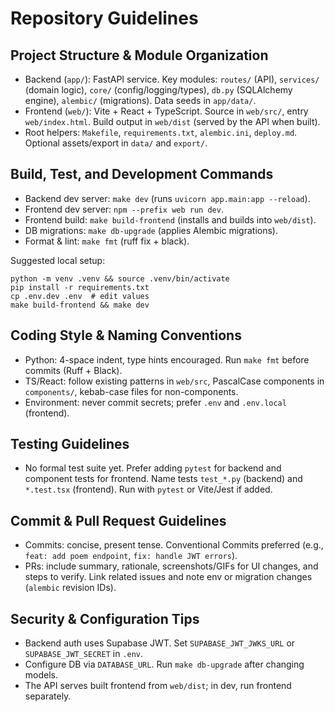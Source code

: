 # Repository Guidelines

## Project Structure & Module Organization
- Backend (`app/`): FastAPI service. Key modules: `routes/` (API), `services/` (domain logic), `core/` (config/logging/types), `db.py` (SQLAlchemy engine), `alembic/` (migrations). Data seeds in `app/data/`.
- Frontend (`web/`): Vite + React + TypeScript. Source in `web/src/`, entry `web/index.html`. Build output in `web/dist` (served by the API when built).
- Root helpers: `Makefile`, `requirements.txt`, `alembic.ini`, `deploy.md`. Optional assets/export in `data/` and `export/`.

## Build, Test, and Development Commands
- Backend dev server: `make dev` (runs `uvicorn app.main:app --reload`).
- Frontend dev server: `npm --prefix web run dev`.
- Frontend build: `make build-frontend` (installs and builds into `web/dist`).
- DB migrations: `make db-upgrade` (applies Alembic migrations).
- Format & lint: `make fmt` (ruff fix + black).

Suggested local setup:
```
python -m venv .venv && source .venv/bin/activate
pip install -r requirements.txt
cp .env.dev .env  # edit values
make build-frontend && make dev
```

## Coding Style & Naming Conventions
- Python: 4-space indent, type hints encouraged. Run `make fmt` before commits (Ruff + Black).
- TS/React: follow existing patterns in `web/src`, PascalCase components in `components/`, kebab-case files for non-components.
- Environment: never commit secrets; prefer `.env` and `.env.local` (frontend).

## Testing Guidelines
- No formal test suite yet. Prefer adding `pytest` for backend and component tests for frontend. Name tests `test_*.py` (backend) and `*.test.tsx` (frontend). Run with `pytest` or Vite/Jest if added.

## Commit & Pull Request Guidelines
- Commits: concise, present tense. Conventional Commits preferred (e.g., `feat: add poem endpoint`, `fix: handle JWT errors`).
- PRs: include summary, rationale, screenshots/GIFs for UI changes, and steps to verify. Link related issues and note env or migration changes (`alembic` revision IDs).

## Security & Configuration Tips
- Backend auth uses Supabase JWT. Set `SUPABASE_JWT_JWKS_URL` or `SUPABASE_JWT_SECRET` in `.env`.
- Configure DB via `DATABASE_URL`. Run `make db-upgrade` after changing models.
- The API serves built frontend from `web/dist`; in dev, run frontend separately.
